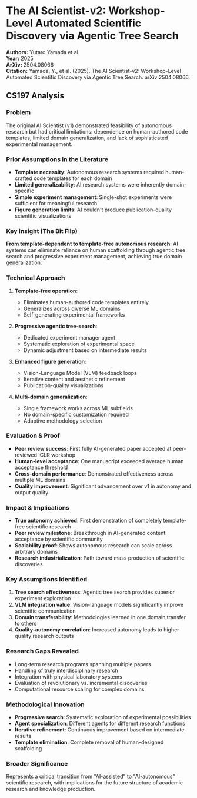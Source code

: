 # The AI Scientist-v2: Workshop-Level Automated Scientific Discovery via Agentic Tree Search

**Authors:** Yutaro Yamada et al.  
**Year:** 2025  
**ArXiv:** 2504.08066  
**Citation:** Yamada, Y., et al. (2025). The AI Scientist-v2: Workshop-Level Automated Scientific Discovery via Agentic Tree Search. arXiv:2504.08066.

## CS197 Analysis

### Problem
The original AI Scientist (v1) demonstrated feasibility of autonomous research but had critical limitations: dependence on human-authored code templates, limited domain generalization, and lack of sophisticated experimental management.

### Prior Assumptions in the Literature
- **Template necessity**: Autonomous research systems required human-crafted code templates for each domain
- **Limited generalizability**: AI research systems were inherently domain-specific
- **Simple experiment management**: Single-shot experiments were sufficient for meaningful research
- **Figure generation limits**: AI couldn't produce publication-quality scientific visualizations

### Key Insight (The Bit Flip)
**From template-dependent to template-free autonomous research**: AI systems can eliminate reliance on human scaffolding through agentic tree search and progressive experiment management, achieving true domain generalization.

### Technical Approach
1. **Template-free operation**:
   - Eliminates human-authored code templates entirely
   - Generalizes across diverse ML domains
   - Self-generating experimental frameworks

2. **Progressive agentic tree-search**:
   - Dedicated experiment manager agent
   - Systematic exploration of experimental space
   - Dynamic adjustment based on intermediate results

3. **Enhanced figure generation**:
   - Vision-Language Model (VLM) feedback loops
   - Iterative content and aesthetic refinement
   - Publication-quality visualizations

4. **Multi-domain generalization**:
   - Single framework works across ML subfields
   - No domain-specific customization required
   - Adaptive methodology selection

### Evaluation & Proof
- **Peer review success**: First fully AI-generated paper accepted at peer-reviewed ICLR workshop
- **Human-level acceptance**: One manuscript exceeded average human acceptance threshold
- **Cross-domain performance**: Demonstrated effectiveness across multiple ML domains
- **Quality improvement**: Significant advancement over v1 in autonomy and output quality

### Impact & Implications
- **True autonomy achieved**: First demonstration of completely template-free scientific research
- **Peer review milestone**: Breakthrough in AI-generated content acceptance by scientific community
- **Scalability proof**: Shows autonomous research can scale across arbitrary domains
- **Research industrialization**: Path toward mass production of scientific discoveries

### Key Assumptions Identified
1. **Tree search effectiveness**: Agentic tree search provides superior experiment exploration
2. **VLM integration value**: Vision-language models significantly improve scientific communication
3. **Domain transferability**: Methodologies learned in one domain transfer to others
4. **Quality-autonomy correlation**: Increased autonomy leads to higher quality research outputs

### Research Gaps Revealed
- Long-term research programs spanning multiple papers
- Handling of truly interdisciplinary research
- Integration with physical laboratory systems
- Evaluation of revolutionary vs. incremental discoveries
- Computational resource scaling for complex domains

### Methodological Innovation
- **Progressive search**: Systematic exploration of experimental possibilities
- **Agent specialization**: Different agents for different research functions
- **Iterative refinement**: Continuous improvement based on intermediate results
- **Template elimination**: Complete removal of human-designed scaffolding

### Broader Significance
Represents a critical transition from "AI-assisted" to "AI-autonomous" scientific research, with implications for the future structure of academic research and knowledge production.